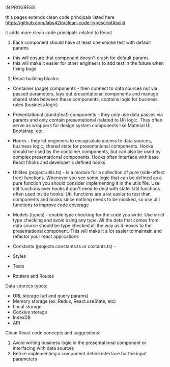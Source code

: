 IN PROGRESS

this pages extends clean code principals listed here https://github.com/labs42io/clean-code-typescript#solid

it adds more clean code principals related to React

1. Each component should have at least one smoke test with default params
  - this will ensure that component doesn't crash for default params
  - this will make it easier for other engineers to add test in the future when fixing bugs

2. React building blocks:
  - Container (page) components - then connect to data sources not via passed parameters, lays out
  presentational components and manage shared state between these components, contains logic for business rules
  (business logic)

  - Presentational (dumb/leaf) components - they only use data passes via params and only contain presentational (related to UI) logic. They often
  serve as wrappers for design system components like Material UI, Bootstrap, etc.

  - Hooks - they let engineers to encapsulate access to data sources, business logic, shared state for presentational components. Hooks should
  be used by the container components, but can also be used by complex presentational components. Hooks often interface with base React hhoks and
  developer's defined hooks

  - Utilites (project.utils.ts) - is a module for a collection of pure (side-effect free) functions. Whenever you see some logic that can be defined as a pure
  function you should consider implementing it in the utils file. Use util functions over hooks if don't need to deal with state. Util functions
  often used inside hooks. Util functions are a lot easier to test than components and hooks since nothing needs to be mocked, so use util functions
  to improve code coverage

  - Models (types) - enable type checking for the code you write. Use strict type checking and avoid using any type. All the data that comes from
  data source should be type checked all the way as it moves to the presentational component. This will make it a lot easier to maintain and refactor
  your react applications

  - Constants (projects.constants.ts or costants.ts) - 
  - Styles
  - Tests
  - Routers and Routes
  
Data sources types:
  - URL storage (url and query params)
  - Memory storage (ex: Redux, React.useState, etc)
  - Local storage
  - Cookies storage
  - IndexDB
  - API


Clean React code concepts and suggestions:

1. Avoid writing business logic in the presentational component or interfacing with data sources
2. Before implementing a component define interface for the input parameters
